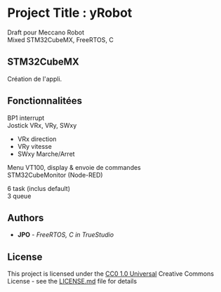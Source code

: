 <!---
\mainpage
-->

# Project Title : yRobot

Draft pour Meccano Robot    
Mixed STM32CubeMX, FreeRTOS, C

## STM32CubeMX

Cr&eacute;ation de l'appli.  

## Fonctionnalit&eacute;es

BP1 interrupt  
Jostick VRx, VRy, SWxy
* VRx direction
* VRy vitesse 
* SWxy Marche/Arret 

Menu VT100, display & envoie de commandes  
STM32CubeMonitor (Node-RED)

6 task (inclus default)  
3 queue

## Authors

* **JPO** - *FreeRTOS, C in TrueStudio*

## License

This project is licensed under the [CC0 1.0 Universal](LICENSE.md)
Creative Commons License - see the [LICENSE.md](LICENSE.md) file for
details
